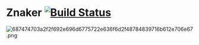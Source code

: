 # Znaker [![Build Status](https://travis-ci.org/mazhuravlev/znaker.svg?branch=master)](https://travis-ci.org/mazhuravlev/znaker)

![687474703a2f2f692e696d6775722e636f6d2f48784839716b612e706e67.png](https://bitbucket.org/repo/5BBxaK/images/3946425906-687474703a2f2f692e696d6775722e636f6d2f48784839716b612e706e67.png)